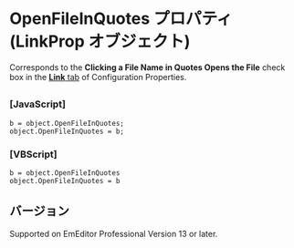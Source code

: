 # OpenFileInQuotes プロパティ (LinkProp オブジェクト)

Corresponds to the **Clicking a File Name in Quotes Opens the File** check box in the [**Link** tab](../../dlg/properties/link/index) of Configuration Properties.

## 

### \[JavaScript\]

```
b = object.OpenFileInQuotes;
object.OpenFileInQuotes = b;
```

### \[VBScript\]

```
b = object.OpenFileInQuotes
object.OpenFileInQuotes = b
```

## バージョン

Supported on EmEditor Professional Version 13 or later.
